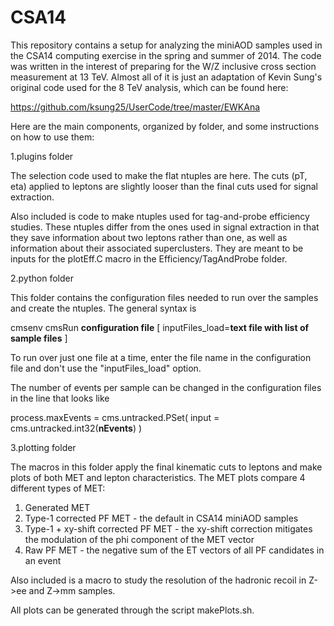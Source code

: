 CSA14
=====

This repository contains a setup for analyzing the miniAOD samples used in the CSA14 computing exercise in the spring and summer of 2014. The code was written in the interest of preparing for the W/Z inclusive cross section measurement at 13 TeV. Almost all of it is just an adaptation of Kevin Sung's original code used for the 8 TeV analysis, which can be found here:

https://github.com/ksung25/UserCode/tree/master/EWKAna 

Here are the main components, organized by folder, and some instructions on how to use them:

1.plugins folder

The selection code used to make the flat ntuples are here. The cuts (pT, eta) applied to leptons are slightly looser than the final cuts used for signal extraction.

Also included is code to make ntuples used for tag-and-probe efficiency studies. These ntuples differ from the ones used in signal extraction in that they save information about two leptons rather than one, as well as information about their associated superclusters. They are meant to be inputs for the plotEff.C macro in the Efficiency/TagAndProbe folder.

2.python folder

This folder contains the configuration files needed to run over the samples and create the ntuples. The general syntax is

cmsenv
cmsRun **configuration file** [ inputFiles_load=**text file with list of sample files** ]

To run over just one file at a time, enter the file name in the configuration file and don't use the "inputFiles_load" option.

The number of events per sample can be changed in the configuration files in the line that looks like

process.maxEvents = cms.untracked.PSet( input = cms.untracked.int32(**nEvents**) )

3.plotting folder

The macros in this folder apply the final kinematic cuts to leptons and make plots of both MET and lepton characteristics. The MET plots compare 4 different types of MET:

1. Generated MET
2. Type-1 corrected PF MET - the default in CSA14 miniAOD samples
3. Type-1 + xy-shift corrected PF MET - the xy-shift correction mitigates the modulation of the phi component of the MET vector
4. Raw PF MET - the negative sum of the ET vectors of all PF candidates in an event

Also included is a macro to study the resolution of the hadronic recoil in Z->ee and Z->mm samples.

All plots can be generated through the script makePlots.sh.

